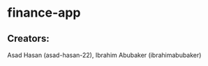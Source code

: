 # finance-app

## Creators:
Asad Hasan   (asad-hasan-22),
Ibrahim Abubaker        (ibrahimabubaker)    
